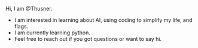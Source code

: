 Hi, I am @Thusner.
-  I am interested in learning about AI, using coding to simplify my life, and flags.
-  I am currently learning python.
-  Feel free to reach out if you got questions or want to say hi.
